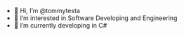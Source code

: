 - 👋 Hi, I’m @tommytesta
- 👀 I’m interested in Software Developing and Engineering
- 🌱 I’m currently developing in C#

<!---
tommytesta/tommytesta is a ✨ special ✨ repository because its `README.md` (this file) appears on your GitHub profile.
You can click the Preview link to take a look at your changes.
--->
